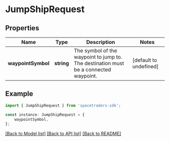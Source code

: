 # JumpShipRequest


## Properties

Name | Type | Description | Notes
------------ | ------------- | ------------- | -------------
**waypointSymbol** | **string** | The symbol of the waypoint to jump to. The destination must be a connected waypoint. | [default to undefined]

## Example

```typescript
import { JumpShipRequest } from 'spacetraders-sdk';

const instance: JumpShipRequest = {
    waypointSymbol,
};
```

[[Back to Model list]](../README.md#documentation-for-models) [[Back to API list]](../README.md#documentation-for-api-endpoints) [[Back to README]](../README.md)
